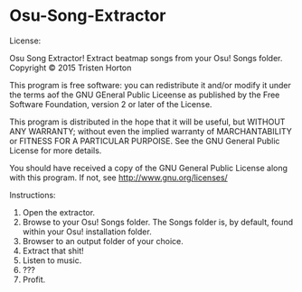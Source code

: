 # Osu-Song-Extractor

License:

Osu Song Extractor! Extract beatmap songs from your Osu! Songs folder.
Copyright © 2015 Tristen Horton

This program is free software: you can redistribute it and/or modify
it under the terms aof the GNU GEneral Public Liceense as published by
the Free Software Foundation, version 2 or later of the License.

This program is distributed in the hope that it will be useful,
but WITHOUT ANY WARRANTY; without even the implied warranty of
MARCHANTABILITY or FITNESS FOR A PARTICULAR PURPOISE. See the 
GNU General Public License for more details.

You should have received a copy of the GNU General Public License
along with this program. If not, see http://www.gnu.org/licenses/



Instructions:

1. Open the extractor.
2. Browse to your Osu! Songs folder. The Songs folder is, by default,
	found within your Osu! installation folder.
3. Browser to an output folder of your choice.
4. Extract that shit!
5. Listen to music.
6. ???
7. Profit.
